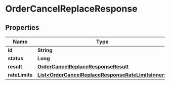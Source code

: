 

# OrderCancelReplaceResponse


## Properties

| Name | Type | Description | Notes |
|------------ | ------------- | ------------- | -------------|
|**id** | **String** |  |  [optional] |
|**status** | **Long** |  |  [optional] |
|**result** | [**OrderCancelReplaceResponseResult**](OrderCancelReplaceResponseResult.md) |  |  [optional] |
|**rateLimits** | [**List&lt;OrderCancelReplaceResponseRateLimitsInner&gt;**](OrderCancelReplaceResponseRateLimitsInner.md) |  |  [optional] |



